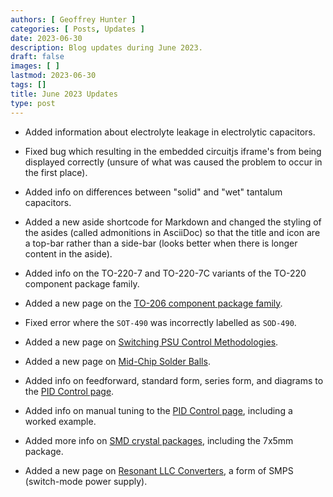 ```yaml
---
authors: [ Geoffrey Hunter ]
categories: [ Posts, Updates ]
date: 2023-06-30
description: Blog updates during June 2023.
draft: false
images: [ ]
lastmod: 2023-06-30
tags: []
title: June 2023 Updates
type: post
---
```


* Added information about electrolyte leakage in electrolytic capacitors.

* Fixed bug which resulting in the embedded circuitjs iframe's from being displayed correctly (unsure of what was caused the problem to occur in the first place).

* Added info on differences between "solid" and "wet" tantalum capacitors.

* Added a new aside shortcode for Markdown and changed the styling of the asides (called admonitions in AsciiDoc) so that the title and icon are a top-bar rather than a side-bar (looks better when there is longer content in the aside).

* Added info on the TO-220-7 and TO-220-7C variants of the TO-220 component package family.

* Added a new page on the [TO-206 component package family](/pcb-design/component-packages/to-206-component-package/).

* Fixed error where the `SOT-490` was incorrectly labelled as `SOD-490`.

* Added a new page on [Switching PSU Control Methodologies](/electronics/components/power-regulators/switch-mode-power-supplies-smps/control-methodologies/).

* Added a new page on [Mid-Chip Solder Balls](/pcb-design/mid-chip-solder-balls/).

* Added info on feedforward, standard form, series form, and diagrams to the [PID Control page](/programming/general/pid-control/).

* Added info on manual tuning to the [PID Control page](/programming/general/pid-control/), including a worked example.

* Added more info on [SMD crystal packages](/pcb-design/component-packages/crystal-packages/), including the 7x5mm package.

* Added a new page on [Resonant LLC Converters](/electronics/components/power-regulators/switch-mode-power-supplies-smps/resonant-llc-converters/), a form of SMPS (switch-mode power supply).